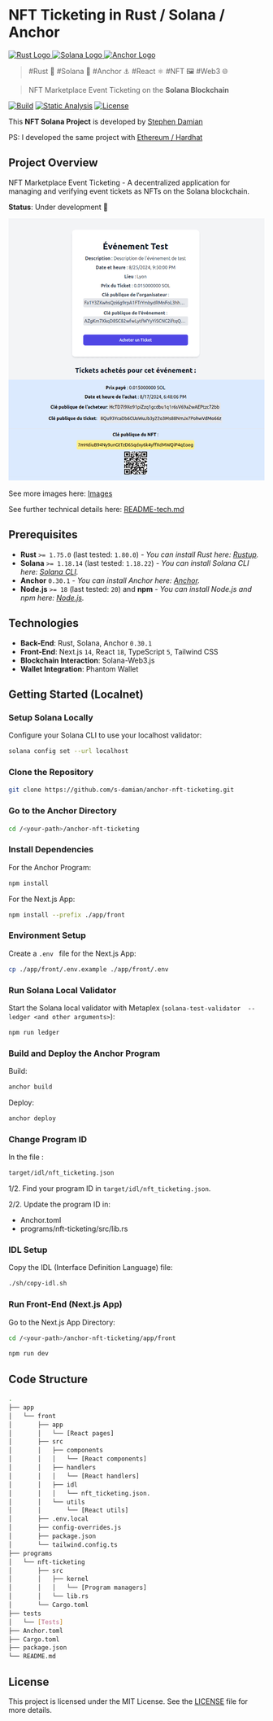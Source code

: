 # NFT Ticketing in Rust / Solana / Anchor

<a href="https://github.com/s-damian/anchor-nft-ticketing">
<img src="https://raw.githubusercontent.com/s-damian/medias/main/technos-logos/rust.webp" alt="Rust Logo" height="100px">
</a>
<a href="https://github.com/s-damian/anchor-nft-ticketing">
<img src="https://raw.githubusercontent.com/s-damian/medias/main/technos-logos/solana.webp" alt="Solana Logo" height="100px">
</a>
<a href="https://github.com/s-damian/anchor-nft-ticketing">
<img src="https://raw.githubusercontent.com/s-damian/medias/main/technos-logos/anchor.webp" alt="Anchor Logo" height="100px">
</a>

> #Rust 🦀 #Solana 💠 #Anchor ⚓ #React ⚛️ #NFT 🖼️ #Web3 🌐

> NFT Marketplace Event Ticketing on the **Solana Blockchain**

[![Build](https://github.com/s-damian/anchor-nft-ticketing/actions/workflows/tests.yml/badge.svg)](https://github.com/s-damian/anchor-nft-ticketing/actions/workflows/tests.yml)
[![Static Analysis](https://github.com/s-damian/anchor-nft-ticketing/actions/workflows/static-analysis.yml/badge.svg)](https://github.com/s-damian/anchor-nft-ticketing/actions/workflows/static-analysis.yml)
[![License](https://img.shields.io/badge/License-MIT-blue)](./LICENSE)

This **NFT Solana Project** is developed by [Stephen Damian](https://github.com/s-damian)

PS: I developed the same project with [Ethereum / Hardhat](https://github.com/s-damian/hardhat-nft-ticketing)



## Project Overview

NFT Marketplace Event Ticketing - A decentralized application for managing and verifying event tickets as NFTs on the Solana blockchain.

**Status**: Under development 🚧

![Img](./img/img-small-1.png)

See more images here:
[Images](./img/)

See further technical details here:
[README-tech.md](./README-tech.md)



## Prerequisites

- **Rust** `>= 1.75.0` (last tested: `1.80.0`) - *You can install Rust here: [Rustup](https://rustup.rs/).*
- **Solana** `>= 1.18.14` (last tested: `1.18.22`) - *You can install Solana CLI here: [Solana CLI](https://solana.com/developers/guides/getstarted/setup-local-development#3-install-the-solana-cli).*
- **Anchor** `0.30.1` - *You can install Anchor here: [Anchor](https://www.anchor-lang.com/).*
- **Node.js** `>= 18` (last tested: `20`) and **npm** - *You can install Node.js and npm here: [Node.js](https://nodejs.org/en/download/package-manager).*



## Technologies

- **Back-End**: Rust, Solana, Anchor `0.30.1`
- **Front-End**: Next.js `14`, React `18`, TypeScript `5`, Tailwind CSS
- **Blockchain Interaction**: Solana-Web3.js
- **Wallet Integration**: Phantom Wallet



## Getting Started (Localnet)

### Setup Solana Locally

Configure your Solana CLI to use your localhost validator:

```bash
solana config set --url localhost
```

### Clone the Repository

```bash
git clone https://github.com/s-damian/anchor-nft-ticketing.git
```

### Go to the Anchor Directory

```bash
cd /<your-path>/anchor-nft-ticketing
```

### Install Dependencies

For the Anchor Program:

```bash
npm install
```

For the Next.js App:

```bash
npm install --prefix ./app/front
```

### Environment Setup

Create a  `.env ` file for the Next.js App:

```bash
cp ./app/front/.env.example ./app/front/.env
```

### Run Solana Local Validator

Start the Solana local validator with Metaplex (`solana-test-validator  --ledger <and other arguments>`):

```bash
npm run ledger
```

### Build and Deploy the Anchor Program

Build:

```bash
anchor build
```

Deploy:

```bash
anchor deploy
```

### Change Program ID

In the file :

```bash
target/idl/nft_ticketing.json
```

1/2. Find your program ID in `target/idl/nft_ticketing.json`.

2/2. Update the program ID in:
- Anchor.toml
- programs/nft-ticketing/src/lib.rs

### IDL Setup

Copy the IDL (Interface Definition Language) file:

```bash
./sh/copy-idl.sh
```

### Run Front-End (Next.js App)

Go to the Next.js App Directory:

```bash
cd /<your-path>/anchor-nft-ticketing/app/front
```

```bash
npm run dev
```



## Code Structure

```bash
.
├── app
│   └── front
│       ├── app
│       │   └── [React pages]
│       ├── src
│       │   ├── components
│       │   │   └── [React components]
│       │   ├── handlers
│       │   │   └── [React handlers]
│       │   ├── idl
│       │   │   └── nft_ticketing.json.
│       │   └── utils
│       │       └── [React utils]
│       ├── .env.local
│       ├── config-overrides.js
│       ├── package.json
│       └── tailwind.config.ts
├── programs
│   └── nft-ticketing
│       ├── src
│       │   ├── kernel
│       │   │   └── [Program managers]
│       │   └── lib.rs
│       └── Cargo.toml
├── tests
│   └── [Tests]
├── Anchor.toml
├── Cargo.toml
├── package.json
└── README.md
```



## License

This project is licensed under the MIT License. See the [LICENSE](./LICENSE) file for more details.
